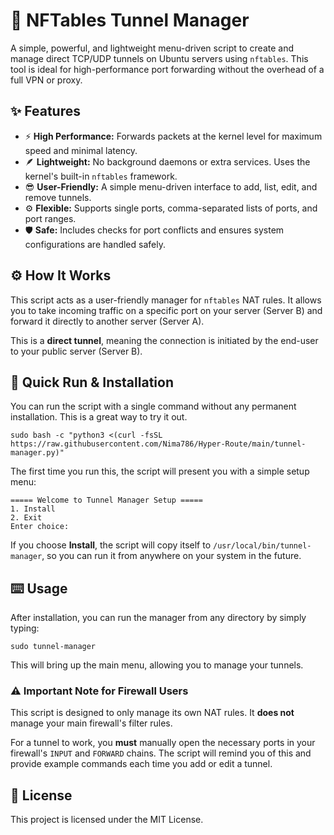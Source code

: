 🚀 NFTables Tunnel Manager
==========================

A simple, powerful, and lightweight menu-driven script to create and manage direct TCP/UDP tunnels on Ubuntu servers using `nftables`. This tool is ideal for high-performance port forwarding without the overhead of a full VPN or proxy.

✨ Features
----------

*   ⚡️ **High Performance:** Forwards packets at the kernel level for maximum speed and minimal latency.
*   🪶 **Lightweight:** No background daemons or extra services. Uses the kernel's built-in `nftables` framework.
*   😎 **User-Friendly:** A simple menu-driven interface to add, list, edit, and remove tunnels.
*   ⚙️ **Flexible:** Supports single ports, comma-separated lists of ports, and port ranges.
*   🛡️ **Safe:** Includes checks for port conflicts and ensures system configurations are handled safely.

⚙️ How It Works
---------------

This script acts as a user-friendly manager for `nftables` NAT rules. It allows you to take incoming traffic on a specific port on your server (Server B) and forward it directly to another server (Server A).

This is a **direct tunnel**, meaning the connection is initiated by the end-user to your public server (Server B).

🚀 Quick Run & Installation
---------------------------

You can run the script with a single command without any permanent installation. This is a great way to try it out.

    sudo bash -c "python3 <(curl -fsSL https://raw.githubusercontent.com/Nima786/Hyper-Route/main/tunnel-manager.py)"

The first time you run this, the script will present you with a simple setup menu:

    ===== Welcome to Tunnel Manager Setup =====
    1. Install
    2. Exit
    Enter choice:
    

If you choose **Install**, the script will copy itself to `/usr/local/bin/tunnel-manager`, so you can run it from anywhere on your system in the future.

⌨️ Usage
--------

After installation, you can run the manager from any directory by simply typing:

    sudo tunnel-manager

This will bring up the main menu, allowing you to manage your tunnels.

### ⚠️ Important Note for Firewall Users

This script is designed to only manage its own NAT rules. It **does not** manage your main firewall's filter rules.

For a tunnel to work, you **must** manually open the necessary ports in your firewall's `INPUT` and `FORWARD` chains. The script will remind you of this and provide example commands each time you add or edit a tunnel.

📄 License
----------

This project is licensed under the MIT License.
